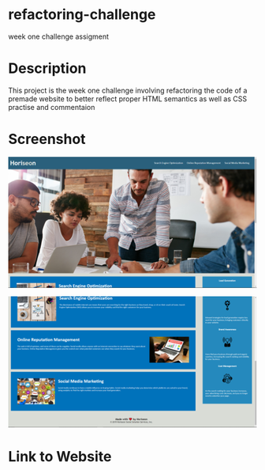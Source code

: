# refactoring-challenge
week one challenge assigment
# Description 

This project is the week one challenge involving refactoring the code of a premade website to better reflect proper HTML semantics as well as CSS practise and commentaion

# Screenshot 

![website1](Develop\assets\images\website1.png)

![website2](Develop\assets\images\website2.png)

# Link to Website